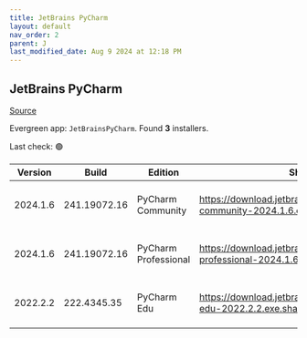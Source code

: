 ```yaml
---
title: JetBrains PyCharm
layout: default
nav_order: 2
parent: J
last_modified_date: Aug 9 2024 at 12:18 PM
---
```


## JetBrains PyCharm

[Source](https://www.jetbrains.com/)

Evergreen app: `JetBrainsPyCharm`. Found **3** installers.

Last check: 🟢

| Version  | Build        | Edition              | Sha256                                                                         | Date       | Size      | Type | URI                                                                                                                                                |
| -------- | ------------ | -------------------- | ------------------------------------------------------------------------------ | ---------- | --------- | ---- | -------------------------------------------------------------------------------------------------------------------------------------------------- |
| 2024.1.6 | 241.19072.16 | PyCharm Community    | https://download.jetbrains.com/python/pycharm-community-2024.1.6.exe.sha256    | 9/8/2024   | 479806152 | exe  | [https://download.jetbrains.com/python/pycharm-community-2024.1.6.exe](https://download.jetbrains.com/python/pycharm-community-2024.1.6.exe)       |
| 2024.1.6 | 241.19072.16 | PyCharm Professional | https://download.jetbrains.com/python/pycharm-professional-2024.1.6.exe.sha256 | 9/8/2024   | 751685960 | exe  | [https://download.jetbrains.com/python/pycharm-professional-2024.1.6.exe](https://download.jetbrains.com/python/pycharm-professional-2024.1.6.exe) |
| 2022.2.2 | 222.4345.35  | PyCharm Edu          | https://download.jetbrains.com/python/pycharm-edu-2022.2.2.exe.sha256          | 27/10/2022 | 394799056 | exe  | [https://download.jetbrains.com/python/pycharm-edu-2022.2.2.exe](https://download.jetbrains.com/python/pycharm-edu-2022.2.2.exe)                   |
